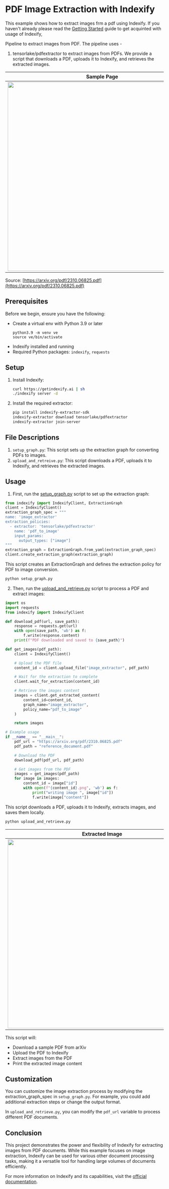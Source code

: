 # PDF Image Extraction with Indexify

This example shows how to extract images frm a pdf using Indexify. If you haven't already please read the [Getting Started](https://docs.getindexify.ai/getting_started/) guide to get acquinted with usage of Indexify,

Pipeline to extract images from PDF. The pipeline uses - 
1. tensorlake/pdfextractor to extract images from PDFs.
We provide a script that downloads a PDF, uploads it to Indexify, and retrieves the extracted images.

| Sample Page |
|:-----------:|
| <img src="https://docs.getindexify.ai/example_code/pdf/image/2310.06825v1_page-0004.jpg" width="600"/> |

Source: [https://arxiv.org/pdf/2310.06825.pdf](https://arxiv.org/pdf/2310.06825.pdf)

## Prerequisites
Before we begin, ensure you have the following:
- Create a virtual env with Python 3.9 or later
  ```shell
  python3.9 -m venv ve
  source ve/bin/activate
  ```
- Indexify installed and running
- Required Python packages: `indexify`, `requests`

## Setup
1. Install Indexify:
   ```bash
   curl https://getindexify.ai | sh
   ./indexify server -d
   ```

2. Install the required extractor:
   ```bash
   pip install indexify-extractor-sdk
   indexify-extractor download tensorlake/pdfextractor
   indexify-extractor join-server
   ```

## File Descriptions
1. `setup_graph.py`: This script sets up the extraction graph for converting PDFs to images.
2. `upload_and_retreive.py`: This script downloads a PDF, uploads it to Indexify, and retrieves the extracted images.

## Usage
1. First, run the [setup_graph.py](https://github.com/tensorlakeai/indexify/blob/main/examples/pdf/image/setup_graph.py) script to set up the extraction graph:

```python
from indexify import IndexifyClient, ExtractionGraph
client = IndexifyClient()
extraction_graph_spec = """
name: 'image_extractor'
extraction_policies:
  - extractor: 'tensorlake/pdfextractor'
    name: 'pdf_to_image'
    input_params:
      output_types: ["image"]
"""
extraction_graph = ExtractionGraph.from_yaml(extraction_graph_spec)
client.create_extraction_graph(extraction_graph)
```

This script creates an ExtractionGraph and defines the extraction policy for PDF to image conversion.

   ```bash
   python setup_graph.py
   ```



2. Then, run the [upload_and_retrieve.py](https://github.com/tensorlakeai/indexify/blob/main/examples/pdf/image/upload_and_retrieve.py) script to process a PDF and extract images:

```python
import os
import requests
from indexify import IndexifyClient

def download_pdf(url, save_path):
    response = requests.get(url)
    with open(save_path, 'wb') as f:
        f.write(response.content)
    print(f"PDF downloaded and saved to {save_path}")

def get_images(pdf_path):
    client = IndexifyClient()

    # Upload the PDF file
    content_id = client.upload_file("image_extractor", pdf_path)

    # Wait for the extraction to complete
    client.wait_for_extraction(content_id)

    # Retrieve the images content
    images = client.get_extracted_content(
        content_id=content_id,
        graph_name="image_extractor",
        policy_name="pdf_to_image"
    )

    return images

# Example usage
if __name__ == "__main__":
    pdf_url = "https://arxiv.org/pdf/2310.06825.pdf"
    pdf_path = "reference_document.pdf"

    # Download the PDF
    download_pdf(pdf_url, pdf_path)

    # Get images from the PDF
    images = get_images(pdf_path)
    for image in images:
        content_id = image["id"]
        with open(f"{content_id}.png", 'wb') as f:
            print("writing image ", image["id"])
            f.write(image["content"])
```

This script downloads a PDF, uploads it to Indexify, extracts images, and saves them locally.

   ```bash
   python upload_and_retrieve.py
   ```

| Extracted Image |
|:---------------:|
| <img src="https://docs.getindexify.ai/example_code/pdf/image/5561f24377d1c264.png" width="600"/> |

This script will:
- Download a sample PDF from arXiv
- Upload the PDF to Indexify
- Extract images from the PDF
- Print the extracted image content

## Customization
You can customize the image extraction process by modifying the extraction_graph_spec in `setup_graph.py`. For example, you could add additional extraction steps or change the output format.

In `upload_and_retrieve.py`, you can modify the `pdf_url` variable to process different PDF documents.

## Conclusion
This project demonstrates the power and flexibility of Indexify for extracting images from PDF documents. While this example focuses on image extraction, Indexify can be used for various other document processing tasks, making it a versatile tool for handling large volumes of documents efficiently.

For more information on Indexify and its capabilities, visit the [official documentation](https://docs.getindexify.ai).
